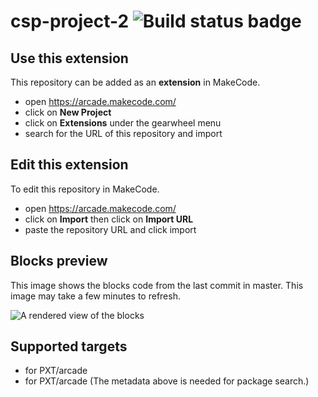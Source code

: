 # csp-project-2 ![Build status badge](https://github.com/shaunav/csp-project-2/workflows/MakeCode/badge.svg)



## Use this extension

This repository can be added as an **extension** in MakeCode.

* open https://arcade.makecode.com/
* click on **New Project**
* click on **Extensions** under the gearwheel menu
* search for the URL of this repository and import

## Edit this extension

To edit this repository in MakeCode.

* open https://arcade.makecode.com/
* click on **Import** then click on **Import URL**
* paste the repository URL and click import

## Blocks preview

This image shows the blocks code from the last commit in master.
This image may take a few minutes to refresh.

![A rendered view of the blocks](https://github.com/shaunav/csp-project-2/raw/master/.makecode/blocks.png)

## Supported targets

* for PXT/arcade
* for PXT/arcade
(The metadata above is needed for package search.)

